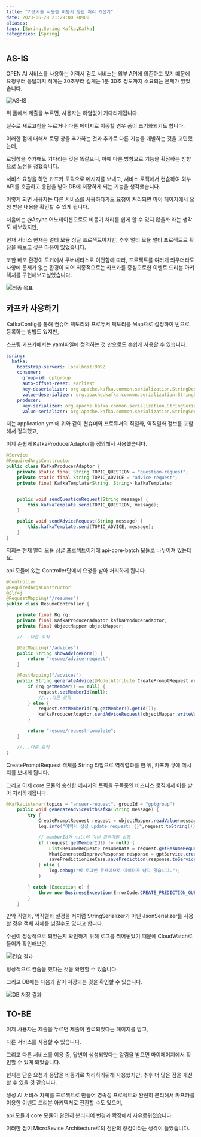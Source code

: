 ```yaml
---
title: "카프카를 사용한 비동기 응답 처리 개선기"
date: 2023-06-28 21:29:00 +0900
aliases: 
tags: [Spring,Spring Kafka,Kafka]
categories: [Spring]
---
```


## AS-IS

OPEN AI 서비스를 사용하는 이력서 검토 서비스는 외부 API에 의존하고 있기 떄문에 요청부터 응답까지 적게는 30초부터 길게는 1분 30초 정도까지 소요되는 문제가 있었습니다.

![AS-IS](/assets/img/2023-06-28-kafka-processing/asis1.webp)

위 폼에서 제출을 누르면, 사용자는 하염없이 기다리게됩니다.

실수로 새로고침을 누르거나 다른 페이지로 이동할 경우 폼이 초기화되기도 합니다.

이러한 점에 대해서 로딩 창을 추가하는 것과 추가로 다른 기능을 개발하는 것을 고민했는데,

로딩창을 추가해도 기다리는 것은 똑같으니, 아예 다른 방향으로 기능을 확장하는 방향으로 노선을 정했습니다.

서비스 요청을 하면 카프카 토픽으로 메시지를 보내고, 서비스 로직에서 컨슘하여 외부 API를 호출하고 응답을 받아 DB에 저장하게 되는 기능을 생각했습니다.

이렇게 되면 사용자는 다른 서비스를 사용하다가도 요청이 처리되면 마이 페이지에서 요청 받은 내용을 확인할 수 있게 됩니다.

처음에는 @Async 어노테이션으로도 비동기 처리를 쉽게 할 수 있지 않을까 라는 생각도 해보았지만,

현재 서비스 현재는 멀티 모듈 싱글 프로젝트이지만, 추후 멀티 모듈 멀티 프로젝트로 확장을 해보고 싶은 마음이 있었습니다.

또한 배포 환경이 도커에서 쿠버네티스로 이전함에 따라, 프로젝트를 여러개 띄우더라도 사양에 문제가 없는 환경이 되어 최종적으로는 카프카를 중심으로한 이벤트 드리븐 아키텍처를 구현해보고싶었습니다.

![최종 목표](/assets/img/2023-06-28-kafka-processing/final-target.webp)

## 카프카 사용하기

KafkaConfig를 통해 컨슈머 팩토리와 프로듀서 팩토리를 Map으로 설정하여 빈으로 등록하는 방법도 있지만,

스프링 카프카에서는 yaml파일에 정의하는 것 만으로도 손쉽게 사용할 수 있습니다.

```yaml
spring:
  kafka:
    bootstrap-servers: localhost:9092
    consumer:
      group-id: gptgroup
      auto-offset-reset: earliest
      key-deserializer: org.apache.kafka.common.serialization.StringDeserializer
      value-deserializer: org.apache.kafka.common.serialization.StringDeserializer
    producer:
      key-serializer: org.apache.kafka.common.serialization.StringSerializer
      value-serializer: org.apache.kafka.common.serialization.StringSerializer
```

저는 application.yml에 위와 같이 컨슈머와 프로듀서의 직렬화, 역직렬화 정보를 포함해서 정의했고,

이제 손쉽게 KafkaProducerAdaptor를 정의해서 사용했습니다.

```java
@Service
@RequiredArgsConstructor
public class KafkaProducerAdaptor {
    private static final String TOPIC_QUESTION = "question-request";
    private static final String TOPIC_ADVICE = "advice-request";
    private final KafkaTemplate<String, String> kafkaTemplate;


    public void sendQuestionRequest(String message) {
        this.kafkaTemplate.send(TOPIC_QUESTION, message);
    }

    public void sendAdviceRequest(String message) {
        this.kafkaTemplate.send(TOPIC_ADVICE, message);
    }
}
```
저희는 현재 멀티 모듈 싱글 프로젝트이기에 api-core-batch 모듈로 나누어져 있는데요.

api 모듈에 있는 Controller단에서 요청을 받아 처리하게 됩니다.
```java
@Controller
@RequiredArgsConstructor
@Slf4j
@RequestMapping("/resumes")
public class ResumeController {

    private final Rq rq;
    private final KafkaProducerAdaptor kafkaProducerAdaptor;
    private final ObjectMapper objectMapper;

    //...다른 로직

    @GetMapping("/advices")
    public String showAdviceForm() {
        return "resume/advice-request";
    }

    @PostMapping("/advices")
    public String generateAdvice(@ModelAttribute CreatePromptRequest request) throws JsonProcessingException {
        if (rq.getMember() == null) {
            request.setMemberId(null);
            //...다른 로직
        } else {
            request.setMemberId(rq.getMember().getId());
            kafkaProducerAdaptor.sendAdviceRequest(objectMapper.writeValueAsString(request));
        }

        return "resume/request-complete";
    }

    //...다른 로직
}
```

CreatePromptRequest 객체를 String 타입으로 역직렬화를 한 뒤, 카프카 큐에 메시지를 보내게 됩니다.

그리고 이제 core 모듈의 송신한 메시지의 토픽을 구독중인 비즈니스 로직에서 이를 받아 처리하게됩니다.

```java
@KafkaListener(topics = "answer-request", groupId = "gptgroup")
    public void generateAdviceWithKafka(String message) {
        try {
            CreatePromptRequest request = objectMapper.readValue(message, CreatePromptRequest.class);
            log.info("이력서 생성 update request: {}",request.toString());

            // memberId가 null이 아닌 경우에만 실행
            if (request.getMemberId() != null) {
                List<ResumeRequest> resumeData = request.getResumeRequests();
                WhatGeneratedImproveResponse response = gptService.createdImprovementPointsAndAdvice(request.getJob(), request.getCareer(), resumeData);
                savePredictionUseCase.savePrediction(response.toServiceDto(request.getMemberId()));
            } else {
                log.debug("비 로그인 유저이므로 데이터가 남지 않습니다.");
            }

        } catch (Exception e) {
            throw new BusinessException(ErrorCode.CREATE_PREDICTION_QUESTION);
        }
    }
```

만약 직렬화, 역직렬화 설정을 저처럼 StringSerializer가 아닌 JsonSerializer를 사용할 경우 객체 자체를 넘길수도 있다고 합니다.

수신이 정상적으로 되었는지 확인하기 위해 로그를 찍어놓았기 때문에 CloudWatch로 들어가 확인해보면,

![컨슘 결과](/assets/img/2023-06-28-kafka-processing/log.webp)

정상적으로 컨슘을 했다는 것을 확인할 수 있습니다.

그리고 DB에는 다음과 같이 저장되는 것을 확인할 수 있습니다.

![DB 저장 결과](/assets/img/2023-06-28-kafka-processing/db-result.webp)


## TO-BE

이제 사용자는 제출을 누르면 제출이 완료되었다는 페이지를 받고,

다른 서비스를 사용할 수 있습니다.

그리고 다른 서비스를 이용 중, 답변이 생성되었다는 알림을 받으면 마이페이지에서 확인할 수 있게 되었습니다.

현재는 단순 요청과 응답을 비동기로 처리하기위해 사용했지만, 추후 더 많은 점을 개선할 수 있을 것 같습니다.

생성 AI 서비스 자체를 프로젝트로 만들어 영속성 프로젝트와 완전히 분리해서 카프카를 이용한 이벤트 드리븐 아키텍처로 전환할 수도 있으며,

api 모듈과 core 모듈이 완전히 분리되어 변경과 확장에서 자유로워졌습니다.

이러한 점이 MicroSevice Architecture로의 전환의 장점이라는 생각이 들었습니다.












